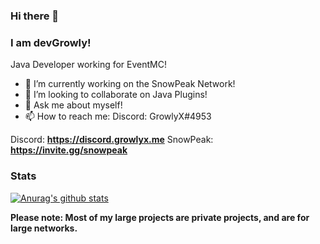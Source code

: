 ### Hi there 👋

### I am **devGrowly!**  

Java Developer working for EventMC!

- 🔭 I’m currently working on the SnowPeak Network!
- 👯 I’m looking to collaborate on Java Plugins!
- 💬 Ask me about myself!
- 📫 How to reach me: Discord: GrowlyX#4953

Discord: **https://discord.growlyx.me**
SnowPeak: **https://invite.gg/snowpeak**

### Stats

[![Anurag's github stats](https://github-readme-stats.vercel.app/api?username=GrowlyX)](https://github.com/anuraghazra/github-readme-stats)


**Please note: Most of my large projects are private projects, and are for large networks.**
